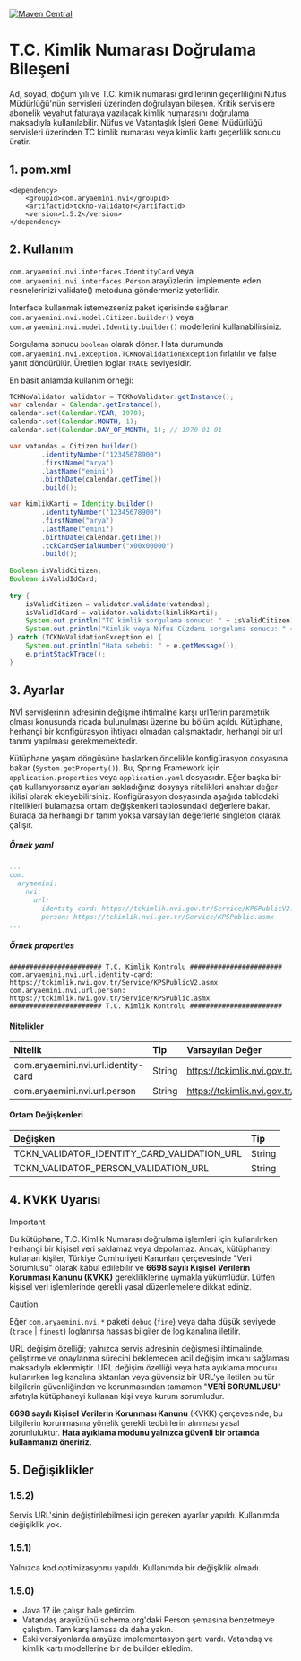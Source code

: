 [![Maven Central](https://maven-badges.herokuapp.com/maven-central/com.aryaemini.nvi/tckno-validator/badge.svg)](https://maven-badges.herokuapp.com/maven-central/com.aryaemini.nvi/tckno-validator/)
# T.C. Kimlik Numarası Doğrulama Bileşeni

Ad, soyad, doğum yılı ve T.C. kimlik numarası girdilerinin geçerliliğini Nüfus Müdürlüğü'nün servisleri üzerinden doğrulayan bileşen. Kritik servislere abonelik veyahut faturaya yazılacak kimlik numarasını doğrulama maksadıyla kullanılabilir. Nüfus ve Vatantaşlık İşleri Genel Müdürlüğü servisleri üzerinden TC kimlik numarası veya kimlik kartı geçerlilik sonucu üretir.

## 1. pom.xml

    <dependency>
        <groupId>com.aryaemini.nvi</groupId>
        <artifactId>tckno-validator</artifactId>
        <version>1.5.2</version>
    </dependency>

## 2. Kullanım
`com.aryaemini.nvi.interfaces.IdentityCard` veya `com.aryaemini.nvi.interfaces.Person` arayüzlerini implemente eden nesnelerinizi validate() metoduna göndermeniz yeterlidir.

Interface kullanmak istemezseniz paket içerisinde sağlanan `com.aryaemini.nvi.model.Citizen.builder()` veya `com.aryaemini.nvi.model.Identity.builder()` modellerini kullanabilirsiniz.
 
Sorgulama sonucu `boolean` olarak döner. Hata durumunda `com.aryaemini.nvi.exception.TCKNoValidationException` fırlatılır ve false yanıt döndürülür. Üretilen loglar `TRACE` seviyesidir.
  
En basit anlamda kullanım örneği:
```java
TCKNoValidator validator = TCKNoValidator.getInstance();
var calendar = Calendar.getInstance();
calendar.set(Calendar.YEAR, 1970);
calendar.set(Calendar.MONTH, 1);
calendar.set(Calendar.DAY_OF_MONTH, 1); // 1970-01-01

var vatandas = Citizen.builder()
        .identityNumber("12345678900")
        .firstName("arya")
        .lastName("emini")
        .birthDate(calendar.getTime())
        .build();

var kimlikKarti = Identity.builder()
        .identityNumber("12345678900")
        .firstName("arya")
        .lastName("emini")
        .birthDate(calendar.getTime())
        .tckCardSerialNumber("x00x00000")
        .build();
 
Boolean isValidCitizen;
Boolean isValidIdCard;
 
try {
    isValidCitizen = validator.validate(vatandas);
    isValidIdCard = validator.validate(kimlikKarti);
    System.out.println("TC kimlik sorgulama sonucu: " + isValidCitizen);
    System.out.println("Kimlik veya Nüfus Cüzdanı sorgulama sonucu: " + isValidIdCard);
} catch (TCKNoValidationException e) {
    System.out.println("Hata sebebi: " + e.getMessage());
    e.printStackTrace();
}
```

## 3. Ayarlar

NVİ servislerinin adresinin değişme ihtimaline karşı url'lerin parametrik olması konusunda ricada bulunulması üzerine bu bölüm açıldı.
Kütüphane, herhangi bir konfigürasyon ihtiyacı olmadan çalışmaktadır, herhangi bir url tanımı yapılması gerekmemektedir.

Kütüphane yaşam döngüsüne başlarken öncelikle konfigürasyon dosyasına bakar (`System.getProperty()`). Bu, Spring Framework için `application.properties` veya `application.yaml` dosyasıdır.
Eğer başka bir çatı kullanıyorsanız ayarları sakladığınız dosyaya nitelikleri anahtar değer ikilisi olarak ekleyebilirsiniz.
Konfigürasyon dosyasında aşağıda tablodaki nitelikleri bulamazsa ortam değişkenkeri tablosundaki değerlere bakar.
Burada da herhangi bir tanım yoksa varsayılan değerlerle singleton olarak çalışır.

##### Örnek yaml
```yaml
...
com:
  aryaemini:
    nvi:
      url:
        identity-card: https://tckimlik.nvi.gov.tr/Service/KPSPublicV2.asmx
        person: https://tckimlik.nvi.gov.tr/Service/KPSPublic.asmx
...
```
##### Örnek properties
```properties
####################### T.C. Kimlik Kontrolu #######################
com.aryaemini.nvi.url.identity-card: https://tckimlik.nvi.gov.tr/Service/KPSPublicV2.asmx
com.aryaemini.nvi.url.person: https://tckimlik.nvi.gov.tr/Service/KPSPublic.asmx
####################### T.C. Kimlik Kontrolu #######################
```

#### Nitelikler

| Nitelik                             | Tip    | Varsayılan Değer                                     |
|:------------------------------------|:-------|:-----------------------------------------------------|
| com.aryaemini.nvi.url.identity-card | String | https://tckimlik.nvi.gov.tr/Service/KPSPublicV2.asmx |
| com.aryaemini.nvi.url.person        | String | https://tckimlik.nvi.gov.tr/Service/KPSPublic.asmx   |

#### Ortam Değişkenleri
| Değişken                                    | Tip    |
|:--------------------------------------------|:-------|
| TCKN_VALIDATOR_IDENTITY_CARD_VALIDATION_URL | String |
| TCKN_VALIDATOR_PERSON_VALIDATION_URL        | String |

## 4. KVKK Uyarısı
> [!IMPORTANT]
> Bu kütüphane, T.C. Kimlik Numarası doğrulama işlemleri için kullanılırken herhangi bir kişisel veri saklamaz veya depolamaz.
> Ancak, kütüphaneyi kullanan kişiler, Türkiye Cumhuriyeti Kanunları çerçevesinde "Veri Sorumlusu" olarak kabul edilebilir ve **6698 sayılı Kişisel Verilerin Korunması Kanunu (KVKK)** gerekliliklerine uymakla yükümlüdür. Lütfen kişisel veri işlemlerinde gerekli yasal düzenlemelere dikkat ediniz.

> [!CAUTION]
> Eğer `com.aryaemini.nvi.*` paketi `debug` (`fine`) veya daha düşük seviyede (`trace` | `finest`) loglanırsa hassas bilgiler de log kanalına iletilir.
> 
> URL değişim özelliği; yalnızca servis adresinin değişmesi ihtimalinde, geliştirme ve onaylanma sürecini beklemeden acil değişim imkanı sağlaması maksadıyla eklenmiştir. URL değişim özelliği veya hata ayıklama modunu kullanırken log kanalına aktarılan veya güvensiz bir URL'ye iletilen bu tür bilgilerin güvenliğinden ve korunmasından tamamen "**VERİ SORUMLUSU**" sıfatıyla kütüphaneyi kullanan kişi veya kurum sorumludur.
> 
> **6698 sayılı Kişisel Verilerin Korunması Kanunu** (KVKK) çerçevesinde, bu bilgilerin korunmasına yönelik gerekli tedbirlerin alınması yasal zorunluluktur. **Hata ayıklama modunu yalnızca güvenli bir ortamda kullanmanızı öneririz.**


## 5. Değişiklikler

### 1.5.2)
Servis URL'sinin değiştirilebilmesi için gereken ayarlar yapıldı. Kullanımda değişiklik yok.

### 1.5.1)
Yalnızca kod optimizasyonu yapıldı. Kullanımda bir değişiklik olmadı.

### 1.5.0)
* Java 17 ile çalışır hale getirdim.
* Vatandaş arayüzünü schema.org'daki Person şemasına benzetmeye çalıştım. Tam karşılamasa da daha yakın.
* Eski versiyonlarda arayüze implementasyon şartı vardı. Vatandaş ve kimlik kartı modellerine bir de builder ekledim.

